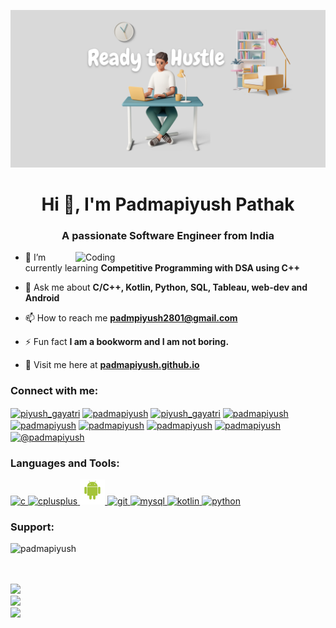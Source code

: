 ![MasterHead](https://github.com/Padmapiyush/Padmapiyush/blob/main/Motivation%20March%20Banner%20(1).png)
<h1 align="center">Hi 👋, I'm Padmapiyush Pathak</h1>
<h3 align="center">A passionate Software Engineer from India</h3>
<img align="right" alt="Coding" width="400" src="https://github.com/Padmapiyush/illustrations/blob/main/3d/casual-life-3d-young-man-surrounded-by-gadgets-taking-notes.png">


- 🌱 I’m currently learning **Competitive Programming with DSA using C++**

- 💬 Ask me about **C/C++, Kotlin, Python, SQL, Tableau, web-dev and Android**

- 📫 How to reach me **padmpiyush2801@gmail.com**

- ⚡ Fun fact **I am a bookworm and I am not boring.**

- 📝 Visit me here at **[padmapiyush.github.io](https://padmapiyush.github.io)**

<h3 align="left">Connect with me:</h3>
<p align="left">
<a href="https://twitter.com/piyush_gayatri" target="blank"><img align="center" src="https://static.vecteezy.com/system/resources/previews/002/534/045/original/social-media-twitter-logo-blue-isolated-free-vector.jpg" alt="piyush_gayatri" height="30" width="30" /></a>
<a href="https://linkedin.com/in/padmapiyush" target="blank"><img align="center" src="https://static.vecteezy.com/system/resources/previews/009/097/186/original/blue-color-white-background-linkedin-design-logo-sign-symbol-free-vector.jpg" alt="padmapiyush" height="30" width="30" /></a>
<a href="https://instagram.com/piyush_gayatri" target="blank"><img align="center" src="https://upload.wikimedia.org/wikipedia/commons/thumb/e/e7/Instagram_logo_2016.svg/2048px-Instagram_logo_2016.svg.png" alt="piyush_gayatri" height="25" width="25" /></a>
<a href="https://www.youtube.com/@padmapiyush" target="blank"><img align="center" src="https://www.iconpacks.net/icons/2/free-youtube-logo-icon-2431-thumb.png" alt="padmapiyush" height="30" width="30" /></a>
<a href="https://www.codechef.com/users/padmapiyush" target="blank"><img align="center" src="https://cdn.jsdelivr.net/npm/simple-icons@3.1.0/icons/codechef.svg" alt="padmapiyush" height="30" width="40" /></a>
<a href="https://www.hackerrank.com/padmapiyush" target="blank"><img align="center" src="https://upload.wikimedia.org/wikipedia/commons/6/65/HackerRank_logo.png" alt="padmapiyush" height="30" width="30" /></a>
  <a href="https://auth.geeksforgeeks.org/user/padmapiyush" target="blank"><img align="center" src="https://img.icons8.com/color/480/GeeksforGeeks.png" alt="padmapiyush" height="30" width="30" /></a>
<a href="https://www.leetcode.com/padmapiyush" target="blank"><img align="center" src="https://upload.wikimedia.org/wikipedia/commons/1/19/LeetCode_logo_black.png" alt="padmapiyush" height="30" width="30" /></a>
<a href="https://www.hackerearth.com/@padmapiyush" target="blank"><img align="center" src="https://upload.wikimedia.org/wikipedia/commons/e/e8/HackerEarth_logo.png" alt="@padmapiyush" height="30" width="30" /></a>
</p>

<h3 align="left">Languages and Tools:</h3>
<p align="left"> 
  <a href="https://www.cprogramming.com/" target="_blank" rel="noreferrer"> <img src="https://upload.wikimedia.org/wikipedia/commons/thumb/1/18/C_Programming_Language.svg/1200px-C_Programming_Language.svg.png" alt="c" width="40" height="40"/> </a>
  <a href="https://cplusplus.com/reference/" target="_blank" rel="noreferrer"> <img src="https://upload.wikimedia.org/wikipedia/commons/thumb/1/18/ISO_C%2B%2B_Logo.svg/1822px-ISO_C%2B%2B_Logo.svg.png" alt="cplusplus" width="40" height="40"/> </a> 
  <a href="https://developer.android.com" target="_blank" rel="noreferrer"> <img src="https://raw.githubusercontent.com/devicons/devicon/master/icons/android/android-original-wordmark.svg" alt="android" width="40" height="40"/> </a> 
  <a href="https://git-scm.com/" target="_blank" rel="noreferrer"> <img src="https://git-scm.com/images/logos/downloads/Git-Icon-1788C.png" alt="git" width="40" height="40"/> </a>
  <a href="https://www.mysql.com/" target="_blank" rel="noreferrer"> <img src="https://cdn.freebiesupply.com/logos/large/2x/mysql-logo-png-transparent.png" alt="mysql" width="50" height="40"/> </a> 
  <a href="https://kotlinlang.org" target="_blank" rel="noreferrer"> <img src="https://www.vectorlogo.zone/logos/kotlinlang/kotlinlang-icon.svg" alt="kotlin" width="40" height="40"/> </a>
  <a href="https://www.python.org" target="_blank" rel="noreferrer"> <img src="https://s3.dualstack.us-east-2.amazonaws.com/pythondotorg-assets/media/community/logos/python-logo-only.png" alt="python" width="30" height="40"/> </a> </p>
  
  <h3 align="left">Support:</h3>
<p><a href="https://www.buymeacoffee.com/padmapiyush"> <img align="left" src="https://cdn.buymeacoffee.com/buttons/v2/default-yellow.png" height="50" width="210" alt="padmapiyush" /></a></p><br><br><br>

![](https://github-readme-stats.vercel.app/api?username=padmapiyush&theme=swift&hide_border=false&include_all_commits=true&count_private=false&bg_color=FFFFFF)<br/>
![](https://github-readme-streak-stats.herokuapp.com/?user=padmapiyush&theme=swift&hide_border=false&bg_color=FFFFFF)<br/>
![](https://github-readme-stats.vercel.app/api/top-langs/?username=padmapiyush&theme=swift&hide_border=false&include_all_commits=true&count_private=false&layout=compact&bg_color=FFFFFF)


